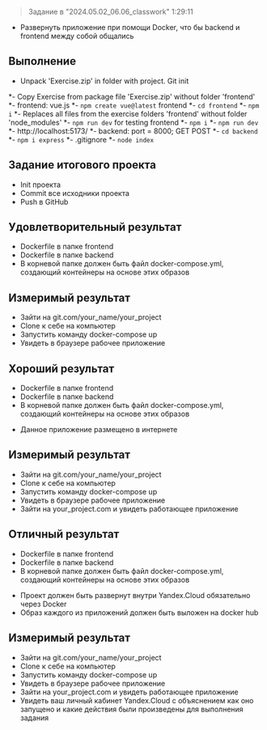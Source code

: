 > Задание в "2024.05.02_06.06_classwork" 1:29:11

* Развернуть приложение при помощи Docker, что бы backend и frontend между собой общались

## Выполнение
* Unpack 'Exercise.zip' in folder with project. Git init

*- Copy Exercise from package file 'Exercise.zip' without folder 'frontend'
*- frontend: vue.js
	*- ```npm create vue@latest``` frontend
	*- ```cd frontend```
	*- ```npm i```
	*- Replaces all files from the exercise folders 'frontend' without folder 'node_modules'
	*- ```npm run dev``` for testing frontend
	*- ```npm i```
	*- ```npm run dev```
	*- http://localhost:5173/
*- backend: port = 8000; GET POST
	*- ```cd backend```
	*- ```npm i express```
	*- .gitignore
	*- ```node index```

## Задание итогового проекта
* Init проекта
* Commit все исходники проекта
* Push в GitHub

## Удовлетворительный результат
* Dockerfile в папке frontend
* Dockerfile в папке backend
* В корневой папке должен быть файл docker-compose.yml, создающий контейнеры на основе этих образов

## Измеримый результат
* Зайти на git.com/your_name/your_project
* Clone к себе на компьютер
* Запустить команду docker-compose up
* Увидеть в браузере рабочее приложение

## Хороший результат
* Dockerfile в папке frontend
* Dockerfile в папке backend
* В корневой папке должен быть файл docker-compose.yml, создающий контейнеры на основе этих образов
+ Данное приложение размещено в интернете

## Измеримый результат
* Зайти на git.com/your_name/your_project
* Clone к себе на компьютер
* Запустить команду docker-compose up
* Увидеть в браузере рабочее приложение
* Зайти на your_project.com и увидеть работающее приложение

## Отличный результат
* Dockerfile в папке frontend
* Dockerfile в папке backend
* В корневой папке должен быть файл docker-compose.yml, создающий контейнеры на основе этих образов
+ Проект должен быть развернут внутри Yandex.Cloud обязательно через Docker
+ Образ каждого из приложений должен быть выложен на docker hub

## Измеримый результат
* Зайти на git.com/your_name/your_project
* Clone к себе на компьютер
* Запустить команду docker-compose up
* Увидеть в браузере рабочее приложение
* Зайти на your_project.com и увидеть работающее приложение
* Увидеть ваш личный кабинет Yandex.Cloud с объяснением как оно запущено и какие действия были произведены для выполнения задания